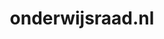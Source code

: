 ---
layout: post
title:  "onderwijsraad.nl"
internal_url:  "/dutchgov/onderwijsraad.nl.html"
subdomains_count: 12
all_subdomains_count: 27
urls_count: 8
ssl_rank: 0
http_rank: 50.875
url_link: /data/onderwijsraad.nl/urls.txt
all_subdomains_link: /data/onderwijsraad.nl/all_subdomains.txt
subdomains_link: /data/onderwijsraad.nl/subdomains.txt
categories: dutchgov
---